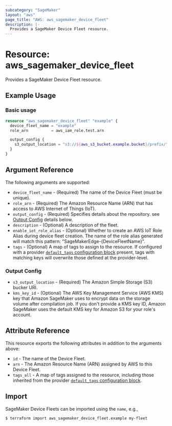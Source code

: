 ```yaml
---
subcategory: "SageMaker"
layout: "aws"
page_title: "AWS: aws_sagemaker_device_fleet"
description: |-
  Provides a SageMaker Device Fleet resource.
---
```


# Resource: aws_sagemaker_device_fleet

Provides a SageMaker Device Fleet resource.

## Example Usage

### Basic usage

```terraform
resource "aws_sagemaker_device_fleet" "example" {
  device_fleet_name = "example"
  role_arn          = aws_iam_role.test.arn

  output_config {
    s3_output_location = "s3://${aws_s3_bucket.example.bucket}/prefix/"
  }
}
```

## Argument Reference

The following arguments are supported:

* `device_fleet_name` - (Required) The name of the Device Fleet (must be unique).
* `role_arn` - (Required) The Amazon Resource Name (ARN) that has access to AWS Internet of Things (IoT).
* `output_config` - (Required) Specifies details about the repository. see [Output Config](#output-config) details below.
* `description` - (Optional) A description of the fleet.
* `enable_iot_role_alias` - (Optional) Whether to create an AWS IoT Role Alias during device fleet creation. The name of the role alias generated will match this pattern: "SageMakerEdge-{DeviceFleetName}".
* `tags` - (Optional) A map of tags to assign to the resource. If configured with a provider [`default_tags` configuration block](https://registry.terraform.io/providers/hashicorp/aws/latest/docs#default_tags-configuration-block) present, tags with matching keys will overwrite those defined at the provider-level.

### Output Config

* `s3_output_location` - (Required) The Amazon Simple Storage (S3) bucker URI.
* `kms_key_id` - (Optional) The AWS Key Management Service (AWS KMS) key that Amazon SageMaker uses to encrypt data on the storage volume after compilation job. If you don't provide a KMS key ID, Amazon SageMaker uses the default KMS key for Amazon S3 for your role's account.

## Attribute Reference

This resource exports the following attributes in addition to the arguments above:

* `id` - The name of the Device Fleet.
* `arn` - The Amazon Resource Name (ARN) assigned by AWS to this Device Fleet.
* `tags_all` - A map of tags assigned to the resource, including those inherited from the provider [`default_tags` configuration block](https://registry.terraform.io/providers/hashicorp/aws/latest/docs#default_tags-configuration-block).

## Import

SageMaker Device Fleets can be imported using the `name`, e.g.,

```
$ terraform import aws_sagemaker_device_fleet.example my-fleet
```
